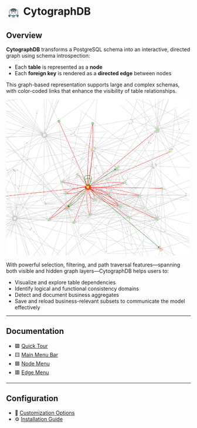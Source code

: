 # <img src="./img/pep-inno2.png" style="width: 40px; vertical-align: top;" /> CytographDB

## Overview

**CytographDB** transforms a PostgreSQL schema into an interactive, directed graph using schema introspection:

- Each **table** is represented as a **node**
- Each **foreign key** is rendered as a **directed edge** between nodes

This graph-based representation supports large and complex schemas, with color-coded links that enhance the visibility of table relationships.

<img src="./img/aNetwork.png" style="width: 500px;">

With powerful selection, filtering, and path traversal features—spanning both visible and hidden graph layers—CytographDB helps users to:

- Visualize and explore table dependencies  
- Identify logical and functional consistency domains  
- Detect and document business aggregates  
- Save and reload business-relevant subsets to communicate the model effectively

---

## Documentation

- 🟩 [Quick Tour](./quickTour.md)  
- 🟨 [Main Menu Bar](./menuBar.md)  
- 🟦 [Node Menu](./menuNodesSelectHide.md)  
- 🟥 [Edge Menu](./menuEdgesSelectHide.md)  

---

## Configuration

- 🎨 [Customization Options](./customization.md)  
- ⚙️ [Installation Guide](./install.md)  

